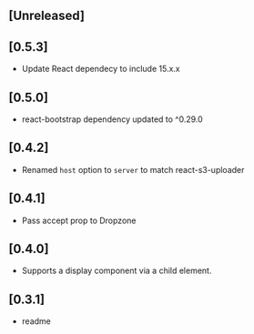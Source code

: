 
## [Unreleased]
  
## [0.5.3]
  - Update React dependecy to include 15.x.x

## [0.5.0]
  - react-bootstrap dependency updated to ^0.29.0

## [0.4.2]
  - Renamed `host` option to `server` to match react-s3-uploader

## [0.4.1]
  - Pass accept prop to Dropzone

## [0.4.0]
  - Supports a display component via a child element.

## [0.3.1]
  - readme
